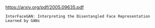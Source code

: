 https://arxiv.org/pdf/2005.09635.pdf

`InterFaceGAN: Interpreting the Disentangled Face Representation Learned by GANs`